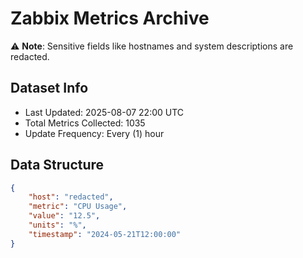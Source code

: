 # Zabbix Metrics Archive

⚠️ **Note**: Sensitive fields like hostnames and system descriptions are redacted.

## Dataset Info
- Last Updated: 2025-08-07 22:00 UTC
- Total Metrics Collected: 1035
- Update Frequency: Every (1) hour

## Data Structure
```json
{
    "host": "redacted",
    "metric": "CPU Usage",
    "value": "12.5",
    "units": "%",
    "timestamp": "2024-05-21T12:00:00"
}
```
